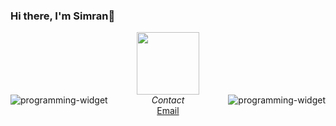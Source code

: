 ### Hi there, I'm Simran👋 

<div align="center">
  <img src="https://tenor.com/view/geometry-math-design-gif-3462433" width="100">
  </div>
    <div align="center"><img src=""/></div>
  <div align="center">
  <img src="https://github-readme-stats.vercel.app/api/top-langs/?username=simrank13&layout=compact&theme=radical" alt="programming-widget" align="left"/>
  <img src="https://github-readme-stats.vercel.app/api/?username=simrank13&count_private=true&theme=radical&showicons=true" alt="programming-widget" align="right"/>
  </div>

<div align="center"><i>Contact</i></div>
<div align="center"><a href="mailto:simrankullar7@gmail">Email</a></div>


<!--
**simrank13/simrank13** is a ✨ _special_ ✨ repository because its `README.md` (this file) appears on your GitHub profile.

Here are some ideas to get you started:

- 🔭 I’m currently working on ...
- 🌱 I’m currently learning ...
- 👯 I’m looking to collaborate on ...
- 🤔 I’m looking for help with ...
- 💬 Ask me about ...
- 📫 How to reach me: ...
- 😄 Pronouns: ...
- ⚡ Fun fact: ...
-->

